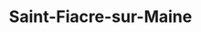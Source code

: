---
title: Saint-Fiacre-sur-Maine
url: /saint-fiacre-sur-maine/
latitude: 47.144
longitude: -1.417
---